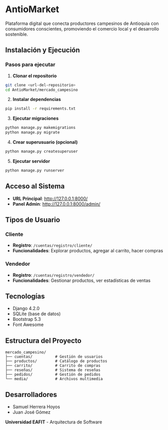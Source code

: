 # AntioMarket 

Plataforma digital que conecta productores campesinos de Antioquia con consumidores conscientes, promoviendo el comercio local y el desarrollo sostenible.

## Instalación y Ejecución

### Pasos para ejecutar

1. **Clonar el repositorio**
```bash
git clone <url-del-repositorio>
cd AntioMarket/mercado_campesino
```

2. **Instalar dependencias**
```bash
pip install -r requirements.txt
```

3. **Ejecutar migraciones**
```bash
python manage.py makemigrations
python manage.py migrate
```

4. **Crear superusuario (opcional)**
```bash
python manage.py createsuperuser
```

5. **Ejecutar servidor**
```bash
python manage.py runserver
```

## Acceso al Sistema

- **URL Principal**: http://127.0.0.1:8000/
- **Panel Admin**: http://127.0.0.1:8000/admin/

## Tipos de Usuario

### Cliente
- **Registro**: `/cuentas/registro/cliente/`
- **Funcionalidades**: Explorar productos, agregar al carrito, hacer compras

### Vendedor
- **Registro**: `/cuentas/registro/vendedor/`
- **Funcionalidades**: Gestionar productos, ver estadísticas de ventas

## Tecnologías

- Django 4.2.0
- SQLite (base de datos)
- Bootstrap 5.3
- Font Awesome

## Estructura del Proyecto

```
mercado_campesino/
├── cuentas/          # Gestión de usuarios
├── productos/        # Catálogo de productos
├── carrito/          # Carrito de compras
├── reseñas/          # Sistema de reseñas
├── pedidos/          # Gestión de pedidos
└── media/            # Archivos multimedia
```

## Desarrolladores

- Samuel Herrera Hoyos
- Juan José Gómez

**Universidad EAFIT** - Arquitectura de Software